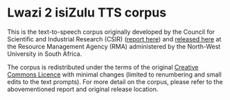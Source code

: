 Lwazi 2 isiZulu TTS corpus
==========================

This is the text-to-speech corpus originally developed by the Council for Scientific and Industrial Research (CSIR) ([report here][1]) and [released here][2] at the Resource Management Agency (RMA) administered by the North-West University in South Africa.

The corpus is redistributed under the terms of the original [Creative Commons Licence][3] with minimal changes (limited to renumbering and small edits to the text prompts). For more detail on the corpus, please refer to the abovementioned report and original release location.

[1]: http://researchspace.csir.co.za/dspace/handle/10204/7138
[2]: https://rma.nwu.ac.za/index.php/lwazi2-zu-tts-corpus.html
[3]: https://creativecommons.org/licenses/by-nc-nd/3.0/
